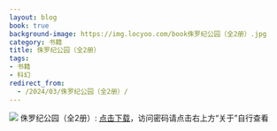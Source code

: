 ```yaml
---
layout: blog
book: true
background-image: https://img.locyoo.com/book侏罗纪公园（全2册）.jpg
category: 书籍
title: 侏罗纪公园（全2册）
tags:
- 书籍
- 科幻
redirect_from:
  - /2024/03/侏罗纪公园（全2册）/
---
```

![](https://img.locyoo.com/book侏罗纪公园（全2册）.jpg)
侏罗纪公园（全2册）: <a name = "ref1" href="https://url18.ctfile.com/f/50983618-1353911563-3316a2?p=3619">点击下载</a>，访问密码请点击右上方“关于”自行查看